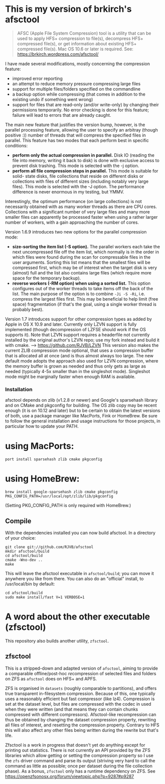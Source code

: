 # This is my version of brkirch's afsctool

> AFSC (Apple File System Compression) tool is a utility that can be used
to apply HFS+ compression to file(s), decompress HFS+ compressed file(s), or
get information about existing HFS+ compressed file(s).
Mac OS 10.6 or later is required. See: https://brkirch.wordpress.com/afsctool/

I have made several modifications, mostly concerning the compression feature:
- improved error reporting
- an attempt to reduce memory pressure compressing large files
- support for multiple files/folders specified on the commandline
- a backup option while compressing (that comes in addition to the existing undo if
  something went wrong)
- support for files that are read-only (and/or write-only) by changing their permissions
  temporarily. No error checking is done for this feature; failure will lead to
  errors that are already caught.


The main new feature that justifies the version bump, however, is the parallel
processing feature, allowing the user to specify an arbitray (though positive :))
number of threads that will compress the specified files in parallel.
This feature has two modes that each perform best in specific conditions:
- **perform only the actual compression in parallel.** Disk IO (reading the file into
  memory, writing it back to disk) is done with exclusive access to prevent disk
  trashing. This mode is selected with the -j option.
- **perform all file compression steps in parallel.** This mode is suitable for solid-
  state disks, file collections that reside on different disks or collections with
  files of different sizes (including notably very large files). This mode is
  selected with the -J option.
The performance difference is never enormous in my testing, but YMMV.

Interestingly, the optimum performance (on large collections) is not necessarily
obtained with as many worker threads as there are CPU cores. Collections with
a significant number of very large files and many more smaller files can apparently
be processed faster when using a rather larger number of workers, with a gain
approaching the number of cores.

Version 1.6.9 introduces two new options for the parallel compression mode:
- **size-sorting the item list (-S option).** The parallel workers each take the next
  uncompressed file off the item list, which normally is in the order in which
  files were found during the scan for compressable files in the user arguments.
  Sorting this list means that the smallest files will be compressed first, which
  may be of interest when the target disk is very (almost) full and the list also
  contains large files (which require more space for the temporary backup).
- **reverse workers (-RM option) when using a sorted list.** This option configures <M>
  out of the <N> worker threads to take items off the back of the list. The main
  purpose of the option is to combine `-Ji -S -Ri`, i.e. compress the largest files
  first. This may be beneficial to help limit (free space) fragmentation (if that's
  the goal, using a single worker thread is probably best).

Version 1.7 introduces support for other compression types as added by Apple in OS X 10.9
and later. Currently only LZVN support is fully implemented (though decompression of LZFSE
should work if the OS supports it). Note that LZVN support requires a headerfile not
currently installed by the original author's LZVN repo; use my fork instead and build it
with cmake. --> https://github.com/RJVB/LZVN
This version also makes the current ZLIB compression mode optional, that uses a compression
buffer that is allocated all at once (and is thus almost always too large. The new default
mode adopts the approach also used for LZVN compression, where the memory buffer is grown
as needed and thus only gets as large as needed (typically 4-5x smaller than in the singleshot
mode). Singleshot mode might be marginally faster when enough RAM is available.


### Installation

afsctool depends on zlib (v1.2.8 or newer) and Google's sparsehash library and on CMake
and pkgconfig for building. The OS zlib copy may be recent enough (it is on 10.12 and later) but to be
certain to obtain the latest versions of both, use a package manager like MacPorts, Fink
or HomeBrew. Be sure to follow the general installation and usage instructions for those
projects, in particular how to update your PATH.

# using MacPorts:
```shell
port install sparsehash zlib cmake pkgconfig
```

# using HomeBrew:
```shell
brew install google-sparsehash zlib cmake pkgconfig
PKG_CONFIG_PATH=/usr/local/opt/zlib/lib/pkgconfig
```
(Setting PKG_CONFIG_PATH is only required with HomeBrew.)

## Compile
With the dependencies installed you can now build afsctool. In a directory of your choice:
```shell
git clone git://github.com/RJVB/afsctool
mkdir afsctool/build
cd afsctool/build
cmake -Wno-dev ..
make
```

This will leave the afsctool executable in `afsctool/build`; you can move it anywhere
you like from there. You can also do an "official" install, to /usr/local/bin by
default:
```shell
cd afsctool/build
sudo make install/fast V=1 VERBOSE=1
```

# A word about the other executable (zfsctool)

This repository also builds another utility, `zfsctool`.

## zfsctool

This is a stripped-down and adapted version of `afsctool`, aiming to provide a comparable
offline/post-hoc *re*compression of selected files and folders on ZFS as `afsctool` does
on HFS+ and APFS.

ZFS is organised in `datasets` (roughly comparable to partitions), and offers true transparent
in-filesystem compression. Because of this, one typically uses a reasonably efficient but fast
compressor (like lz4). Compression is set at the dataset level, but files are compressed with
the codec in used when they were written (and that means they can contain chunks compressed with
different compressors). Afsctool-like recompression can thus be obtained by changing the dataset
compression property, rewriting all files of interest, and resetting the compression property.
Contrary to HFS this will also affect any other files being written during the rewrite but that's
life.

Zfsctool is a work in progress that doesn't yet do anything except for printing out statistics.
There is not currently an API provided by the ZFS libraries which allow getting or setting the
compression property so I use the `zfs` driver command and parse its output (striving very hard
to call the command as little as possible; once per dataset during the file collection phase).
As a bonus, `zfsctool` only has a runtime dependency on ZFS.
See https://openzfsonosx.org/forum/viewtopic.php?p=9287#p9287
